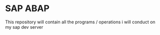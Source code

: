 # SAP ABAP 

This repository will contain all the programs / operations i will conduct on my sap dev server 
